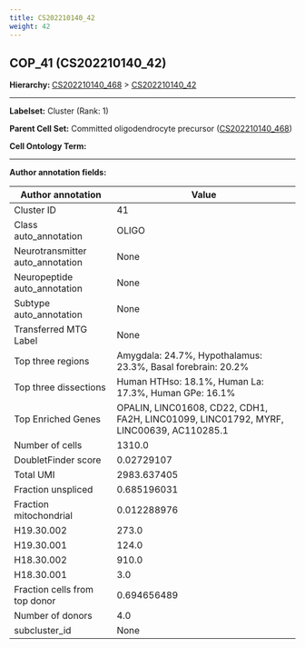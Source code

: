 ```yaml
---
title: CS202210140_42
weight: 42
---
```

## COP_41 (CS202210140_42)
<b>Hierarchy: </b>
[CS202210140_468](cell_sets/CS202210140_468.md) >
[CS202210140_42](cell_sets/CS202210140_42.md)

---


**Labelset:** Cluster (Rank: 1)

**Parent Cell Set:** Committed oligodendrocyte precursor ([CS202210140_468](cell_sets/CS202210140_468.md))



**Cell Ontology Term:** 

[MARKER GENES.]: #


---

[TRANSFERRED ANNOTATIONS.]: #


[AUTHOR ANNOTATION FIELDS.]: #


**Author annotation fields:**

| Author annotation | Value |
|-------------------|-------|
|Cluster ID|41|
|Class auto_annotation|OLIGO|
|Neurotransmitter auto_annotation|None|
|Neuropeptide auto_annotation|None|
|Subtype auto_annotation|None|
|Transferred MTG Label|None|
|Top three regions|Amygdala: 24.7%, Hypothalamus: 23.3%, Basal forebrain: 20.2%|
|Top three dissections|Human HTHso: 18.1%, Human La: 17.3%, Human GPe: 16.1%|
|Top Enriched Genes|OPALIN, LINC01608, CD22, CDH1, FA2H, LINC01099, LINC01792, MYRF, LINC00639, AC110285.1|
|Number of cells|1310.0|
|DoubletFinder score|0.02729107|
|Total UMI|2983.637405|
|Fraction unspliced|0.685196031|
|Fraction mitochondrial|0.012288976|
|H19.30.002|273.0|
|H19.30.001|124.0|
|H18.30.002|910.0|
|H18.30.001|3.0|
|Fraction cells from top donor|0.694656489|
|Number of donors|4.0|
|subcluster_id|None|
